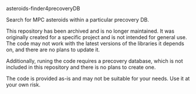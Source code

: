 asteroids-finder4precoveryDB

Search for MPC asteroids within a particular precovery DB.

This repository has been archived and is no longer maintained. It was originally created for a specific project and is not intended for general use. The code may not work with the latest versions of the libraries it depends on, and there are no plans to update it.

Additionally, runing the code requires a precovery database, which is not included in this repository and there is no plans to create one.

The code is provided as-is and may not be suitable for your needs. Use it at your own risk.
